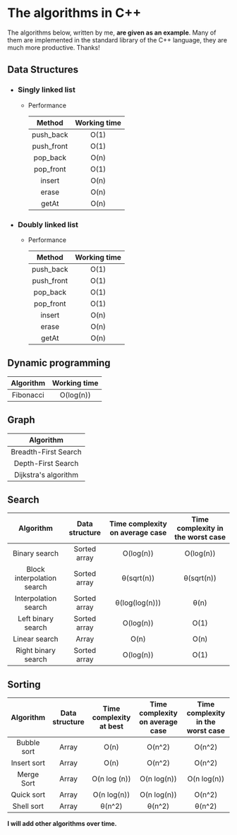 # The algorithms in C++

The algorithms below, written by me, **are given as an example**. Many of them are implemented in the standard library of the C++ language, they are much more productive. Thanks!

## Data Structures
- ### Singly linked list
    - Performance

        |   Method   | Working time |
        |:----------:|:------------:|
        | push_back  |     O(1)     |
        | push_front |     O(1)     |
        |  pop_back  |     O(n)     |
        | pop_front  |     O(1)     |
        |   insert   |     O(n)     |
        |   erase    |     O(n)     |
        |   getAt    |     O(n)     |
- ### Doubly linked list
    - Performance

      |   Method   | Working time |
      |:----------:|:------------:|
      | push_back  |     O(1)     |
      | push_front |     O(1)     |
      |  pop_back  |     O(1)     |
      | pop_front  |     O(1)     |
      |   insert   |     O(n)     |
      |   erase    |     O(n)     |
      |   getAt    |     O(n)     |

## Dynamic programming
| Algorithm | Working time |
|:---------:|:------------:|
| Fibonacci |  O(log(n))   |

## Graph

|      Algorithm       |
|:--------------------:|
| Breadth-First Search |
|  Depth-First Search  |
| Dijkstra's algorithm |

## Search

|         Algorithm          | Data structure | Time complexity on average case | Time complexity in the worst case |
|:--------------------------:|:--------------:|:-------------------------------:|:---------------------------------:|
|       Binary search        |  Sorted array  |            O(log(n))            |             O(log(n))             |
| Block interpolation search |  Sorted array  |           θ(sqrt(n))            |            θ(sqrt(n))             |
|    Interpolation search    |  Sorted array  |         θ(log(log(n)))          |               θ(n)                |
|     Left binary search     |  Sorted array  |            O(log(n))            |               O(1)                |
|       Linear search        |     Array      |              O(n)               |               O(n)                |
|    Right binary search     |  Sorted array  |            O(log(n))            |               O(1)                |

## Sorting

|  Algorithm  | Data structure | Time complexity at best | Time complexity on average case | Time complexity in the worst case |
|:-----------:|:--------------:|:-----------------------:|:-------------------------------:|:---------------------------------:|
| Bubble sort |     Array      |          O(n)           |             O(n^2)              |              O(n^2)               |
| Insert sort |     Array      |          O(n)           |             O(n^2)              |              O(n^2)               |
| Merge Sort  |     Array      |      O(n log (n))       |           O(n log(n))           |            O(n log(n))            |
| Quick sort  |     Array      |       O(n log(n))       |           O(n log(n))           |              O(n^2)               |
| Shell sort  |     Array      |         θ(n^2)          |             θ(n^2)              |              θ(n^2)               |


**I will add other algorithms over time.**